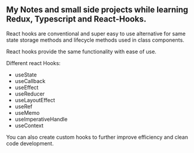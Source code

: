 ## My Notes and small side projects while learning Redux, Typescript and React-Hooks.
 React hooks are conventional and super easy to use alternative for same state storage methods and lifecycle methods used in class components.

React hooks provide the same functionality with ease of use. 

Different react Hooks:
 - useState 
 - useCallback
 - useEffect
 - useReducer
 - useLayoutEffect
 - useRef
 - useMemo
 - useImperativeHandle
 - useContext
 
 
 You can also create custom hooks to further improve efficiency and clean code development.
